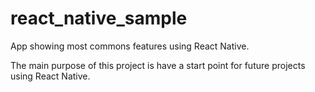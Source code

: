 # react_native_sample
App showing most commons features using React Native.

The main purpose of this project is have a start point for future projects using React Native.
